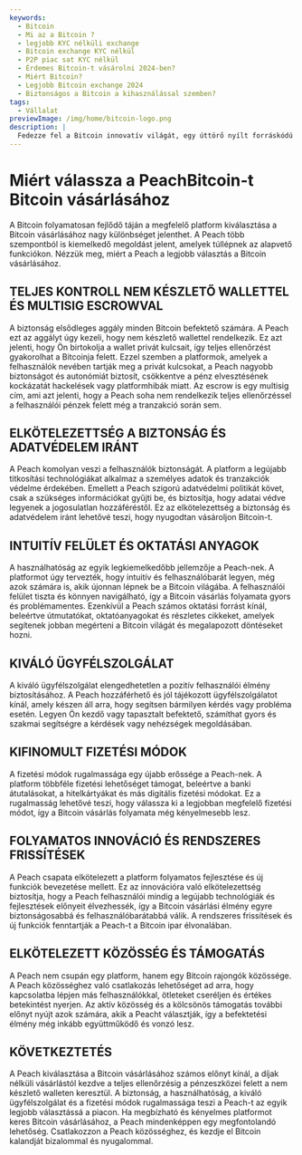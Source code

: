 ```yaml
---
keywords:
  - Bitcoin
  - Mi az a Bitcoin ?
  - legjobb KYC nélküli exchange
  - Bitcoin exchange KYC nélkül
  - P2P piac sat KYC nélkül
  - Érdemes Bitcoin-t vásárolni 2024-ben?
  - Miért Bitcoin?
  - Legjobb Bitcoin exchange 2024
  - Biztonságos a Bitcoin a kihasználással szemben?
tags:
  - Vállalat
previewImage: /img/home/bitcoin-logo.png
description: |
  Fedezze fel a Bitcoin innovatív világát, egy úttörő nyílt forráskódú szoftvert, amely digitális és decentralizált pénzt biztosít egy globális hálózaton keresztül.
---
```


# Miért válassza a PeachBitcoin-t Bitcoin vásárlásához

A Bitcoin folyamatosan fejlődő táján a megfelelő platform kiválasztása a Bitcoin vásárlásához nagy különbséget jelenthet. A Peach több szempontból is kiemelkedő megoldást jelent, amelyek túllépnek az alapvető funkciókon. Nézzük meg, miért a Peach a legjobb választás a Bitcoin vásárlásához.

## TELJES KONTROLL NEM KÉSZLETŐ WALLETTEL ÉS MULTISIG ESCROWVAL

A biztonság elsődleges aggály minden Bitcoin befektető számára. A Peach ezt az aggályt úgy kezeli, hogy nem készlető wallettel rendelkezik. Ez azt jelenti, hogy Ön birtokolja a wallet privát kulcsait, így teljes ellenőrzést gyakorolhat a Bitcoinja felett. Ezzel szemben a platformok, amelyek a felhasználók nevében tartják meg a privát kulcsokat, a Peach nagyobb biztonságot és autonómiát biztosít, csökkentve a pénz elvesztésének kockázatát hackelések vagy platformhibák miatt. Az escrow is egy multisig cím, ami azt jelenti, hogy a Peach soha nem rendelkezik teljes ellenőrzéssel a felhasználói pénzek felett még a tranzakció során sem.

## ELKÖTELEZETTSÉG A BIZTONSÁG ÉS ADATVÉDELEM IRÁNT

A Peach komolyan veszi a felhasználók biztonságát. A platform a legújabb titkosítási technológiákat alkalmaz a személyes adatok és tranzakciók védelme érdekében. Emellett a Peach szigorú adatvédelmi politikát követ, csak a szükséges információkat gyűjti be, és biztosítja, hogy adatai védve legyenek a jogosulatlan hozzáféréstől. Ez az elkötelezettség a biztonság és adatvédelem iránt lehetővé teszi, hogy nyugodtan vásároljon Bitcoin-t.

## INTUITÍV FELÜLET ÉS OKTATÁSI ANYAGOK

A használhatóság az egyik legkiemelkedőbb jellemzője a Peach-nek. A platformot úgy tervezték, hogy intuitív és felhasználóbarát legyen, még azok számára is, akik újonnan lépnek be a Bitcoin világába. A felhasználói felület tiszta és könnyen navigálható, így a Bitcoin vásárlás folyamata gyors és problémamentes. Ezenkívül a Peach számos oktatási forrást kínál, beleértve útmutatókat, oktatóanyagokat és részletes cikkeket, amelyek segítenek jobban megérteni a Bitcoin világát és megalapozott döntéseket hozni.

## KIVÁLÓ ÜGYFÉLSZOLGÁLAT

A kiváló ügyfélszolgálat elengedhetetlen a pozitív felhasználói élmény biztosításához. A Peach hozzáférhető és jól tájékozott ügyfélszolgálatot kínál, amely készen áll arra, hogy segítsen bármilyen kérdés vagy probléma esetén. Legyen Ön kezdő vagy tapasztalt befektető, számíthat gyors és szakmai segítségre a kérdések vagy nehézségek megoldásában.

## KIFINOMULT FIZETÉSI MÓDOK

A fizetési módok rugalmassága egy újabb erőssége a Peach-nek. A platform többféle fizetési lehetőséget támogat, beleértve a banki átutalásokat, a hitelkártyákat és más digitális fizetési módokat. Ez a rugalmasság lehetővé teszi, hogy válassza ki a legjobban megfelelő fizetési módot, így a Bitcoin vásárlás folyamata még kényelmesebb lesz.

## FOLYAMATOS INNOVÁCIÓ ÉS RENDSZERES FRISSÍTÉSEK

A Peach csapata elkötelezett a platform folyamatos fejlesztése és új funkciók bevezetése mellett. Ez az innovációra való elkötelezettség biztosítja, hogy a Peach felhasználói mindig a legújabb technológiák és fejlesztések előnyeit élvezhessék, így a Bitcoin vásárlási élmény egyre biztonságosabbá és felhasználóbarátabbá válik. A rendszeres frissítések és új funkciók fenntartják a Peach-t a Bitcoin ipar élvonalában.

## ELKÖTELEZETT KÖZÖSSÉG ÉS TÁMOGATÁS

A Peach nem csupán egy platform, hanem egy Bitcoin rajongók közössége. A Peach közösséghez való csatlakozás lehetőséget ad arra, hogy kapcsolatba lépjen más felhasználókkal, ötleteket cseréljen és értékes betekintést nyerjen. Az aktív közösség és a kölcsönös támogatás további előnyt nyújt azok számára, akik a Peacht választják, így a befektetési élmény még inkább együttműködő és vonzó lesz.

## KÖVETKEZTETÉS

A Peach kiválasztása a Bitcoin vásárlásához számos előnyt kínál, a díjak nélküli vásárlástól kezdve a teljes ellenőrzésig a pénzeszközei felett a nem készlető walleten keresztül. A biztonság, a használhatóság, a kiváló ügyfélszolgálat és a fizetési módok rugalmassága teszi a Peach-t az egyik legjobb választássá a piacon. Ha megbízható és kényelmes platformot keres Bitcoin vásárlásához, a Peach mindenképpen egy megfontolandó lehetőség. Csatlakozzon a Peach közösséghez, és kezdje el Bitcoin kalandját bizalommal és nyugalommal.